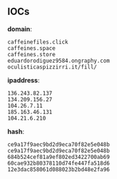 
## IOCs

__domain__:

```text
caffeinefiles.click
caffeines.space
caffeines.store
eduardorodiguez9584.ongraphy.com
oculisticaspizzirri.it/fill/
```
__ipaddress__:

```text
136.243.82.137
134.209.156.27
104.26.7.11
185.163.46.131
104.21.6.210
```
__hash__:

```text
ce9a17f9aec9bd2d9eca70f82e5e048b
ce9a17f9aec9bd2d9eca70f82e5e048b
684b524cef81a9ef802ed3422700ab69
60cae932b80378110d74fe447fa518d6
12e3dac858061d088023b2bd48e2fa96
```